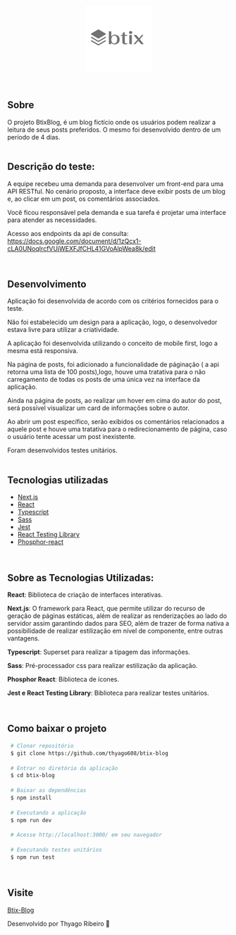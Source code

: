 <p align="center">
 <img src="/public/logo.png" alt="collection" width="150px" height="150px"/>
</p>
<br>

## Sobre

O projeto BtixBlog, é um blog fictício onde os usuários podem realizar a leitura de seus posts preferidos. O mesmo foi desenvolvido dentro de um período de 4 dias. <br><br>

## Descrição do teste:

A equipe recebeu uma demanda para desenvolver um front-end para uma API RESTful. No cenário proposto, a interface deve exibir posts de um blog e, ao clicar em um post, os comentários associados. 

Você ficou responsável pela demanda e sua tarefa é projetar uma interface para atender as necessidades. 

Acesso aos endpoints da api de consulta:<br>
https://docs.google.com/document/d/1zQcx1-cLA0UNoqIrcfVUjWEXFJfCHL41GVoAlpWea8k/edit

<br>

## Desenvolvimento

Aplicação foi desenvolvida de acordo com os critérios fornecidos para o teste.

Não foi estabelecido um design para a aplicação, logo, o desenvolvedor estava livre para utilizar a criatividade.

A aplicação foi desenvolvida utilizando o conceito de mobile first, logo a mesma está responsiva.

Na página de posts, foi adicionado a funcionalidade de páginação ( a api retorna uma lista de 100 posts),logo, houve uma tratativa para o não carregamento de todas os posts de uma única vez na interface da aplicação.

Ainda na página de posts, ao realizar um hover em cima do autor do post, será possível visualizar um card de informações sobre o autor.

Ao abrir um post específico, serão exibidos os comentários relacionados a aquele post e houve uma tratativa para o redirecionamento de página, caso o usuário tente acessar um post inexistente.

Foram desenvolvidos testes unitários.<br><br>

## Tecnologias utilizadas

- [Next.js](https://nextjs.org/)
- [React](https://pt-br.reactjs.org/)
- [Typescript](https://www.typescriptlang.org/)
- [Sass](https://sass-lang.com/)
- [Jest](https://jestjs.io/pt-BR/)
- [React Testing Library](https://testing-library.com/docs/react-testing-library/intro/)
- [Phosphor-react](https://phosphoricons.com/)

<br>

## Sobre as Tecnologias Utilizadas:

**React**: Biblioteca de criação de interfaces interativas.

**Next.js**: O framework para React, que permite utilizar do recurso de geração de páginas estáticas, além de realizar as renderizações ao lado do servidor assim garantindo dados para SEO, além de trazer de forma nativa a possibilidade de realizar estilização em nível de componente, entre outras vantagens.

**Typescript**: Superset para realizar a tipagem das informações.

**Sass**: Pré-processador css para realizar estilização da aplicação.

**Phosphor React**: Biblioteca de ícones.

**Jest e React Testing Library**: Biblioteca para realizar testes unitários.

<br>

## Como baixar o projeto

```bash
 # Clonar repositório
 $ git clone https://github.com/thyago608/btix-blog

 # Entrar no diretório da aplicação
 $ cd btix-blog

 # Baixar as dependências
 $ npm install

 # Executando a aplicação
 $ npm run dev
 
 # Acesse http://localhost:3000/ em seu navegador
 
 # Executando testes unitários
 $ npm run test
```
<br>

## Visite
[Btix-Blog](https://btix-blog-608.vercel.app/)

Desenvolvido por Thyago Ribeiro 👋
